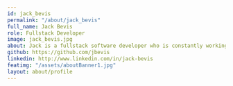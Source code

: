 ```yaml
---
id: jack_bevis
permalink: "/about/jack_bevis"
full_name: Jack Bevis
role: Fullstack Developer
image: jack_bevis.jpg
about: Jack is a fullstack software developer who is constantly working to build a more accessible and enjoyable user experience. His background includes stints on archaeological digs to bartending, before diving into software development. Through all of them he learned to cue in on the human experience and now applies that to building a more inclusive web. His technological focus is on all things JavaScript particularly in React, Node.js, Rails and visualization libraries, but is always excited to dive into something new. When not at the keyboard he can be found enjoying the mountains with family and friends or at home listening to old vinyls and playing the drums.
github: https://github.com/jbevis
linkedin: http://www.linkedin.com/in/jack-bevis
featimg: "/assets/aboutBanner1.jpg"
layout: about/profile
---
```

